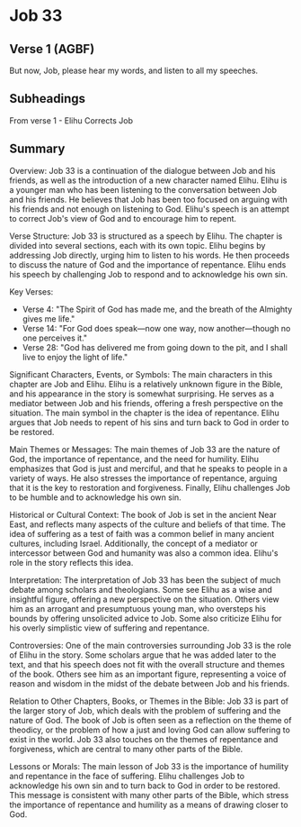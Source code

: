 # Job 33

## Verse 1 (AGBF)

But now, Job, please hear my words, and listen to all my speeches.

## Subheadings

From verse 1 - Elihu Corrects Job

## Summary

Overview:
Job 33 is a continuation of the dialogue between Job and his friends, as well as the introduction of a new character named Elihu. Elihu is a younger man who has been listening to the conversation between Job and his friends. He believes that Job has been too focused on arguing with his friends and not enough on listening to God. Elihu's speech is an attempt to correct Job's view of God and to encourage him to repent.

Verse Structure:
Job 33 is structured as a speech by Elihu. The chapter is divided into several sections, each with its own topic. Elihu begins by addressing Job directly, urging him to listen to his words. He then proceeds to discuss the nature of God and the importance of repentance. Elihu ends his speech by challenging Job to respond and to acknowledge his own sin.

Key Verses:
- Verse 4: "The Spirit of God has made me, and the breath of the Almighty gives me life."
- Verse 14: "For God does speak—now one way, now another—though no one perceives it."
- Verse 28: "God has delivered me from going down to the pit, and I shall live to enjoy the light of life."

Significant Characters, Events, or Symbols:
The main characters in this chapter are Job and Elihu. Elihu is a relatively unknown figure in the Bible, and his appearance in the story is somewhat surprising. He serves as a mediator between Job and his friends, offering a fresh perspective on the situation. The main symbol in the chapter is the idea of repentance. Elihu argues that Job needs to repent of his sins and turn back to God in order to be restored.

Main Themes or Messages:
The main themes of Job 33 are the nature of God, the importance of repentance, and the need for humility. Elihu emphasizes that God is just and merciful, and that he speaks to people in a variety of ways. He also stresses the importance of repentance, arguing that it is the key to restoration and forgiveness. Finally, Elihu challenges Job to be humble and to acknowledge his own sin.

Historical or Cultural Context:
The book of Job is set in the ancient Near East, and reflects many aspects of the culture and beliefs of that time. The idea of suffering as a test of faith was a common belief in many ancient cultures, including Israel. Additionally, the concept of a mediator or intercessor between God and humanity was also a common idea. Elihu's role in the story reflects this idea.

Interpretation:
The interpretation of Job 33 has been the subject of much debate among scholars and theologians. Some see Elihu as a wise and insightful figure, offering a new perspective on the situation. Others view him as an arrogant and presumptuous young man, who oversteps his bounds by offering unsolicited advice to Job. Some also criticize Elihu for his overly simplistic view of suffering and repentance.

Controversies:
One of the main controversies surrounding Job 33 is the role of Elihu in the story. Some scholars argue that he was added later to the text, and that his speech does not fit with the overall structure and themes of the book. Others see him as an important figure, representing a voice of reason and wisdom in the midst of the debate between Job and his friends.

Relation to Other Chapters, Books, or Themes in the Bible:
Job 33 is part of the larger story of Job, which deals with the problem of suffering and the nature of God. The book of Job is often seen as a reflection on the theme of theodicy, or the problem of how a just and loving God can allow suffering to exist in the world. Job 33 also touches on the themes of repentance and forgiveness, which are central to many other parts of the Bible.

Lessons or Morals:
The main lesson of Job 33 is the importance of humility and repentance in the face of suffering. Elihu challenges Job to acknowledge his own sin and to turn back to God in order to be restored. This message is consistent with many other parts of the Bible, which stress the importance of repentance and humility as a means of drawing closer to God.